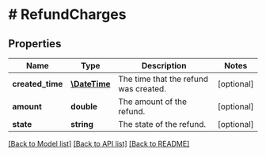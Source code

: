# # RefundCharges

## Properties

Name | Type | Description | Notes
------------ | ------------- | ------------- | -------------
**created_time** | [**\DateTime**](\DateTime.md) | The time that the refund was created. | [optional] 
**amount** | **double** | The amount of the refund. | [optional] 
**state** | **string** | The state of the refund. | [optional] 

[[Back to Model list]](../../README.md#documentation-for-models) [[Back to API list]](../../README.md#documentation-for-api-endpoints) [[Back to README]](../../README.md)


